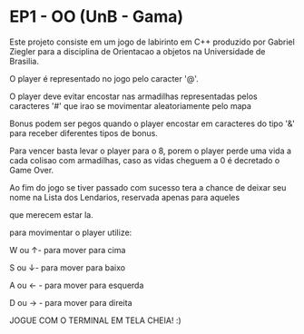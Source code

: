 # EP1 - OO (UnB - Gama)

Este projeto consiste em um jogo de labirinto em C++ produzido por Gabriel Ziegler para a disciplina de Orientacao a objetos na Universidade de Brasilia.

O player é representado no jogo pelo caracter '@'.

O player deve evitar encostar nas armadilhas representadas pelos caracteres '#' que irao se movimentar aleatoriamente pelo mapa

Bonus podem ser pegos quando o player encostar em caracteres do tipo '&' para receber diferentes tipos de bonus.

Para vencer basta levar o player para o 8, porem o player perde uma vida a cada colisao com armadilhas, caso as vidas cheguem a 0 é decretado o Game Over.

Ao fim do jogo se tiver passado com sucesso tera a chance de deixar seu nome na Lista dos Lendarios, reservada apenas para aqueles

que merecem estar la.

para movimentar o player utilize:

W ou ↑- para mover para cima

S ou ↓- para mover para baixo

A ou ← - para mover para esquerda

D ou → - para mover para direita

JOGUE COM O TERMINAL EM TELA CHEIA! :)
